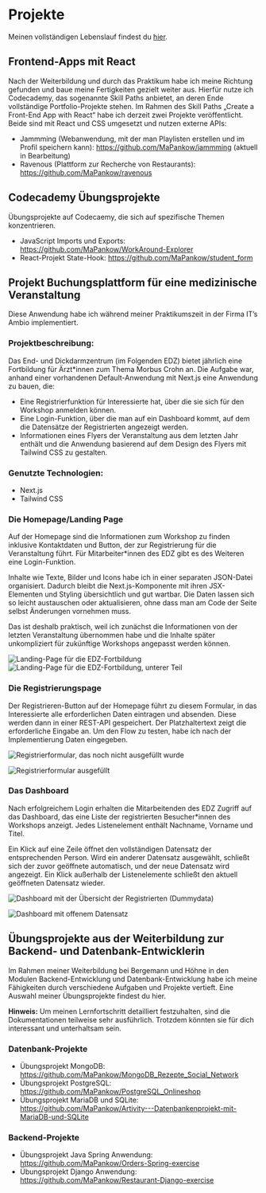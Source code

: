 # Projekte

Meinen vollständigen Lebenslauf findest du [hier](LEBENSLAUF.md).

## Frontend-Apps mit React
Nach der Weiterbildung und durch das Praktikum habe ich meine Richtung gefunden und baue meine Fertigkeiten gezielt weiter aus. Hierfür nutze ich Codecademy, das sogenannte Skill Paths anbietet, an deren Ende vollständige Portfolio-Projekte stehen.
Im Rahmen des Skill Paths „Create a Front-End App with React“ habe ich derzeit zwei Projekte veröffentlicht. Beide sind mit React und CSS umgesetzt und nutzen externe APIs:
- Jammming (Webanwendung, mit der man Playlisten erstellen und im Profil speichern kann): https://github.com/MaPankow/jammming (aktuell in Bearbeitung)
- Ravenous (Plattform zur Recherche von Restaurants): https://github.com/MaPankow/ravenous

## Codecademy Übungsprojekte
Übungsprojekte auf Codecaemy, die sich auf spezifische Themen konzentrieren.
 - JavaScript Imports und Exports: https://github.com/MaPankow/WorkAround-Explorer
 - React-Projekt State-Hook: https://github.com/MaPankow/student_form

## Projekt Buchungsplattform für eine medizinische Veranstaltung

Diese Anwendung habe ich während meiner Praktikumszeit in der Firma IT’s Ambio implementiert.

### Projektbeschreibung:
Das End- und Dickdarmzentrum (im Folgenden EDZ) bietet jährlich eine Fortbildung für Ärzt*innen zum Thema Morbus Crohn an. Die Aufgabe war, anhand einer vorhandenen Default-Anwendung mit Next.js eine Anwendung zu bauen, die:

- Eine Registrierfunktion für Interessierte hat, über die sie sich für den Workshop anmelden können.
- Eine Login-Funktion, über die man auf ein Dashboard kommt, auf dem die Datensätze der Registrierten angezeigt werden.
- Informationen eines Flyers der Veranstaltung aus dem letzten Jahr enthält und die Anwendung basierend auf dem Design des Flyers mit Tailwind CSS zu gestalten.

### Genutzte Technologien:
- Next.js
- Tailwind CSS

### Die Homepage/Landing Page
Auf der Homepage sind die Informationen zum Workshop zu finden inklusive Kontaktdaten und Button, der zur Registrierung für die Veranstaltung führt. Für Mitarbeiter*innen des EDZ gibt es des Weiteren eine Login-Funktion. 

Inhalte wie Texte, Bilder und Icons habe ich in einer separaten JSON-Datei organisiert. Dadurch bleibt die Next.js-Komponente mit ihren JSX-Elementen und Styling übersichtlich und gut wartbar. Die Daten lassen sich so leicht austauschen oder aktualisieren, ohne dass man am Code der Seite selbst Änderungen vornehmen muss.

Das ist deshalb praktisch, weil ich zunächst die Informationen von der letzten Veranstaltung übernommen habe und die Inhalte später unkompliziert für zukünftige Workshops angepasst werden können.

![Landing-Page für die EDZ-Fortbildung](src/HP-1.png)
![Landing-Page für die EDZ-Fortbildung, unterer Teil](src/HP-2.png)

### Die Registrierungspage
Der Registrieren-Button auf der Homepage führt zu diesem Formular, in das Interessierte alle erforderlichen Daten eintragen und absenden. Diese werden dann in einer REST-API gespeichert. Der Platzhaltertext zeigt die erforderliche Eingabe an. Um den Flow zu testen, habe ich nach der Implementierung Daten eingegeben.

![Registrierformular, das noch nicht ausgefüllt wurde](src/RegisterFormLeer.png)


![Registrierformular ausgefüllt](src/RegisterFormMitDaten.png)

### Das Dashboard
Nach erfolgreichem Login erhalten die Mitarbeitenden des EDZ Zugriff auf das Dashboard, das eine Liste der registrierten Besucher*innen des Workshops anzeigt. Jedes Listenelement enthält Nachname, Vorname und Titel.

Ein Klick auf eine Zeile öffnet den vollständigen Datensatz der entsprechenden Person. Wird ein anderer Datensatz ausgewählt, schließt sich der zuvor geöffnete automatisch, und der neue Datensatz wird angezeigt. Ein Klick außerhalb der Listenelemente schließt den aktuell geöffneten Datensatz wieder.

![Dashboard mit der Übersicht der Registrierten (Dummydata)](src/Dashboard1.png)

![Dashboard mit offenem Datensatz](src/DashboardMitEingetragenemDatensatz.png)

## Übungsprojekte aus der Weiterbildung zur Backend- und Datenbank-Entwicklerin

Im Rahmen meiner Weiterbildung bei Bergemann und Höhne in den Modulen Backend-Entwicklung und Datenbank-Entwicklung habe ich meine Fähigkeiten durch verschiedene Aufgaben und Projekte vertieft. Eine Auswahl meiner Übungsprojekte findest du hier.

**Hinweis:** Um meinen Lernfortschritt detailliert festzuhalten, sind die Dokumentationen teilweise sehr ausführlich. Trotzdem könnten sie für dich interessant und unterhaltsam sein.

### Datenbank-Projekte
- Übungsprojekt MongoDB: https://github.com/MaPankow/MongoDB_Rezepte_Social_Network  
- Übungsprojekt PostgreSQL: https://github.com/MaPankow/PostgreSQL_Onlineshop  
- Übungsprojekt MariaDB und SQLite: https://github.com/MaPankow/Artivity---Datenbankenprojekt-mit-MariaDB-und-SQLite

### Backend-Projekte
- Übungsprojekt Java Spring Anwendung: https://github.com/MaPankow/Orders-Spring-exercise  
- Übungsprojekt Django Anwendung: https://github.com/MaPankow/Restaurant-Django-exercise
